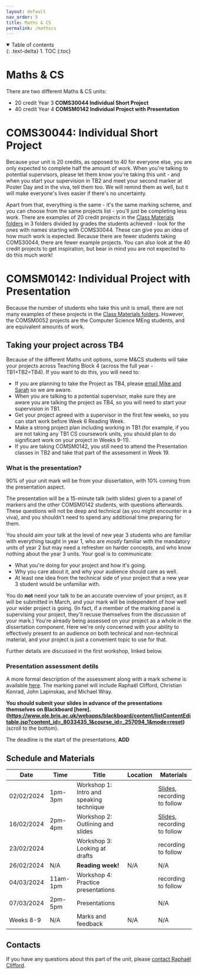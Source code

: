 ```yaml
---
layout: default
nav_order: 5
title: Maths & CS
permalink: /mathscs
---
```


<details open markdown="block">
<summary>
Table of contents
</summary>
{: .text-delta}
1. TOC
{:toc}
</details>

# Maths & CS

There are two different Maths & CS units:  
* 20 credit Year 3 **COMS30044 Individual Short Project**
* 40 credit Year 4 **COMSM0142 Individual Project with Presentation**

# COMS30044: Individual Short Project

Because your unit is 20 credits, as opposed to 40 for everyone else, you are only expected to complete half the amount of work.  When you're talking to potential supervisors, please let them know you're taking this unit - and when you start your supervision in TB2 and meet your second marker at Poster Day and in the viva, tell them too.  We will remind them as well, but it will make everyone's lives easier if there's no uncertainty.  

Apart from that, everything is the same - it's the same marking scheme, and you can choose from the same projects list - you'll just be completing less work.  There are examples of 20 credit projects in the [Class Materials folders](https://uob.sharepoint.com/:f:/r/teams/grp-2024-5IndividualProjects2/Shared%20Documents/General?csf=1&web=1&e=s4hyuU) in 3 folders divided by grades the students achieved - look for the ones with names starting with COMS30044.  These can give you an idea of how much work is expected.  Because there are fewer students taking COMS30044, there are fewer example projects.  You can also look at the 40 credit projects to get inspiration, but bear in mind you are not expected to do this much work!

# COMSM0142: Individual Project with Presentation

Because the number of students who take this unit is small, there are not many examples of these projects in the [Class Materials folders](https://uob.sharepoint.com/:f:/r/teams/grp-2024-5IndividualProjects2/Shared%20Documents/General?csf=1&web=1&e=s4hyuU).  However, the COMSM0052 projects are the Computer Science MEng students, and are equivalent amounts of work.  

## Taking your project across TB4
Because of the different Maths unit options, some M&CS students will take your projects across Teaching Block 4 (across the full year - TB1+TB2=TB4). If you want to do this, you will need to:

* If you are planning to take the Project as TB4, please [email Mike and Sarah](/contact) so we are aware.
* When you are talking to a potential supervisor, make sure they are aware you are talking the project as TB4, so you will need to start your supervision in TB1.
* Get your project agreed with a supervisor in the first few weeks, so you can start work before Week 6 Reading Week.
* Make a strong project plan including working in TB1 (for example, if you are not taking any TB1 CS coursework units, you should plan to do significant work on your project in Weeks 9-11).
* If you are taking COMSM0142, you still need to attend the Presentation classes in TB2 and take that part of the assessment in Week 19.

### What is the presentation?
90% of your unit mark will be from your dissertation, with 10% coming from the presentation aspect.  

The presentation will be a 15-minute talk (with slides) given to a panel of markers and the other COMSM0142 students, with questions afterwards. These questions will not be deep and technical (as you might encounter in a viva), and you shouldn't need to spend any additional time preparing for them. 

You should aim your talk at the level of new year 3 students who are familiar with everything taught in year 1, who are *mostly* familiar with the mandatory units of year 2 but may need a refresher on harder concepts, and who know nothing about the year 3 units. Your goal is to communicate:

* What you're doing for your project and how it's going.
* Why you care about it, and why your audience should care as well.
* At least one idea from the technical side of your project that a new year 3 student would be unfamiliar with.

You do **not** need your talk to be an accurate overview of your project, as it will be submitted in March, and your mark will be independent of how well your wider project is going. (In fact, if a member of the marking panel is supervising your project, they'll recuse themselves from the discussion of your mark.) You're already being assessed on your project as a whole in the dissertation component. Here we're only concerned with your ability to effectively present to an audience on both technical and non-technical material, and your project is just a convenient topic to use for that.

Further details are discussed in the first workshop, linked below.

### Presentation assessment detils

A more formal description of the assessment along with a mark scheme is available [here](mark_scheme.pdf).  The marking panel will include Raphaël Clifford, Christian Konrad, John Lapinskas, and Michael Wray. 

**You should submit your slides in advance of the presentations themselves on Blackboard [here].(https://www.ole.bris.ac.uk/webapps/blackboard/content/listContentEditable.jsp?content_id=_8033435_1&course_id=_257094_1&mode=reset)** (scroll to the bottom). 

The deadline is the start of the presentations, **ADD**

## Schedule and Materials

| **Date**   	| **Time** 	| **Title**               	            | **Location**   	| **Materials** |
|------------	|----------	|-------------------------           	|----------------	|-------------- |
|02/02/2024     |1pm-3pm    |Workshop 1: Intro and speaking technique |            |[Slides](intro-talk.pdf), recording to follow|
|16/02/2024     |2pm-4pm    |Workshop 2: Outlining and slides       |        |[Slides](session2.pdf), recording to follow             |
|23/02/2024     |           |Workshop 3: Looking at drafts          |           | recording to follow              |
|26/02/2024     |N/A        |**Reading week!**                      |N/A                |N/A            |
|04/03/2024     |11am-1pm   |Workshop 4: Practice presentations     |     | recording to follow             |
|07/03/2024     |2pm-5pm    |Presentations                          |       |N/A            |
|Weeks 8-9      |N/A        |Marks and feedback                     |N/A                |N/A            |

## Contacts

If you have any questions about this part of the unit, please [contact Raphaël Clifford](mailto:raphael.clifford@bristol.ac.uk).
